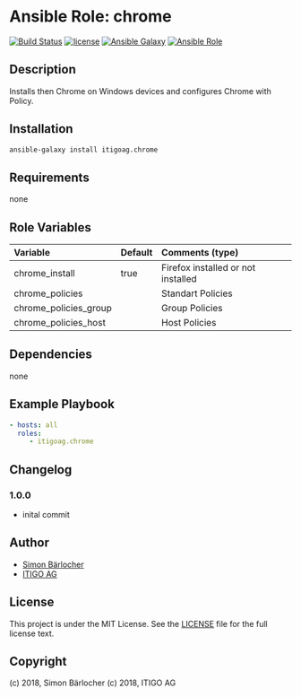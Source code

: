 # Ansible Role: chrome

[![Build Status](https://img.shields.io/travis-ci/itigoag/ansible.chrome.svg?branch=master&style=popout-square)](https://travis-ci.org/itigoag/ansible.chrome) [![license](https://img.shields.io/github/license/mashape/apistatus.svg?style=popout-square)](licence) [![Ansible Galaxy](http://img.shields.io/badge/ansible--galaxy-chrome-blue.svg?style=popout-square)](https://galaxy.ansible.com/itigoag/chrome) [![Ansible Role](https://img.shields.io/ansible/role/d/34928.svg?style=popout-square)](https://galaxy.ansible.com/itigoag/chrome)

## Description

Installs then Chrome on Windows devices and configures Chrome with Policy.

## Installation

```bash
ansible-galaxy install itigoag.chrome
```

## Requirements

none

## Role Variables

| Variable             | Default     | Comments (type)                                   |
| :---                 | :---        | :---                                              |
| chrome_install | true | Firefox installed or not installed |
| chrome_policies | | Standart Policies |
| chrome_policies_group | | Group Policies |
| chrome_policies_host | | Host Policies |

## Dependencies

none

## Example Playbook

```yml
- hosts: all
  roles:
     - itigoag.chrome
```

## Changelog

### 1.0.0

* inital commit

## Author

* [Simon Bärlocher](https://sbaerlocher.ch)
* [ITIGO AG](https://www.itigo.ch)

## License

This project is under the MIT License. See the [LICENSE](licence) file for the full license text.

## Copyright

(c) 2018, Simon Bärlocher
(c) 2018, ITIGO AG